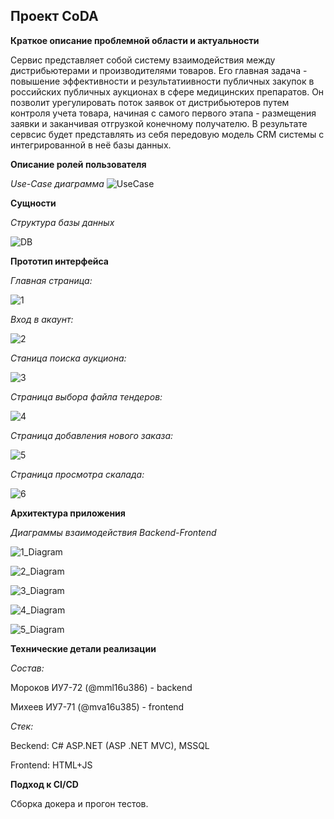 Проект CoDA
----
**Краткое описание проблемной области и актуальности**

Сервис представляет собой систему взаимодействия между дистрибьютерами и производителями товаров. Его главная задача - повышение эффективности и результатиивности публичных закупок в российских публичных аукционах в сфере медицинских препаратов.
Он позволит урегулировать поток заявок от дистрибьютеров путем контроля учета товара, начиная с самого первого этапа - размещения заявки и заканчивая отгрузкой конечному получателю. В результате сервсис будет представлять из себя передовую модель CRM системы с интегрированной в неё базы данных.

**Описание ролей пользователя**

*Use-Case диаграмма*
![UseCase](images/UseCase.jpg)

**Сущности**

*Структура базы данных*

![DB](images/Er-diag.png)

**Прототип интерфейса**

*Главная страница:*

![1](images/1.png)

*Вход в акаунт:*

![2](images/2.png)

*Станица поиска аукциона:*

![3](images/3.png)

*Страница выбора файла тендеров:*

![4](images/4.png)

*Страница добавления нового заказа:*

![5](images/5.png)

*Страница просмотра скалада:*

![6](images/6.png)

**Архитектура приложения**

*Диаграммы взаимодействия Backend-Frontend*

![1_Diagram](images/1_Diagram.png)

![2_Diagram](images/2_Diagram.png)

![3_Diagram](images/3_Diagram.png)

![4_Diagram](images/4_Diagram.png)

![5_Diagram](images/5_Diagram.png)


**Технические детали реализации**

*Состав:*

Мороков ИУ7-72 (@mml16u386) - backend

Михеев ИУ7-71 (@mva16u385) - frontend

*Стек:*

Beckend: C# ASP.NET (ASP .NET MVC), MSSQL

Frontend: HTML+JS


**Подход к CI/CD**

Сборка докера и прогон тестов.
